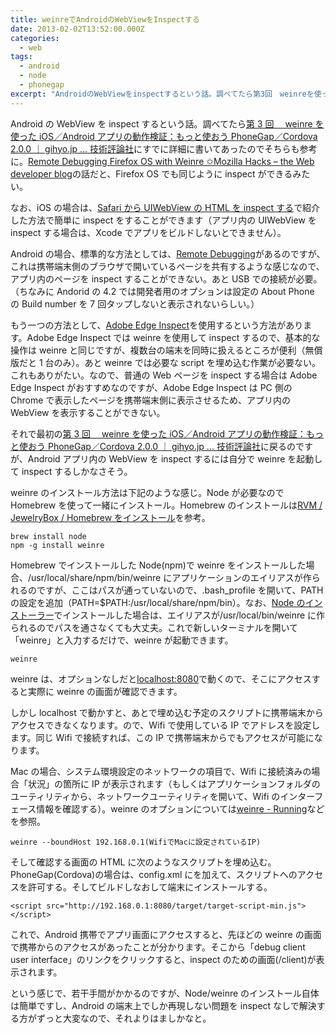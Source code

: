 ```yaml
---
title: weinreでAndroidのWebViewをInspectする
date: 2013-02-02T13:52:00.000Z
categories:
  - web
tags:
  - android
  - node
  - phonegap
excerpt: "AndroidのWebViewをinspectするという話。調べてたら第3回　weinreを使ったiOS／Androidアプリの動作検証：もっと使おうPhoneGap／Cordova 2.0.0｜gihyo.jp ... 技術評論社にすでに詳細に書いてあったのでそちらも参考に。Remote Debugging Firefox OS with Weinre ✩Mozilla Hacks – the Web developer blogの話だと、Firefox OSでも同じようにinspectができるみたい。"
---
```


Android の WebView を inspect するという話。調べてたら[第 3 回　 weinre を使った iOS／Android アプリの動作検証：もっと使おう PhoneGap／Cordova 2.0.0 ｜ gihyo.jp ... 技術評論社](http://gihyo.jp/dev/serial/01/phonegap2/0003)にすでに詳細に書いてあったのでそちらも参考に。[Remote Debugging Firefox OS with Weinre ✩Mozilla Hacks – the Web developer blog](https://hacks.mozilla.org/2013/01/remote-debugging-firefox-os-with-weinre/)の話だと、Firefox OS でも同じように inspect ができるみたい。

なお、iOS の場合は、[Safari から UIWebView の HTML を inspect する](/blog//2012/11/inspect_uiwebview_with_safari/)で紹介した方法で簡単に inspect をすることができます（アプリ内の UIWebView を inspect する場合は、Xcode でアプリをビルドしないとできません）。

Android の場合、標準的な方法としては、[Remote Debugging](https://developers.google.com/chrome-developer-tools/docs/remote-debugging)があるのですが、これは携帯端末側のブラウザで開いているページを共有するような感じなので、アプリ内のページを inspect することができない。あと USB での接続が必要。（ちなみに Andorid の 4.2 では開発者用のオプションは設定の About Phone の Build number を 7 回タップしないと表示されないらしい。）

もう一つの方法として、[Adobe Edge Inspect](http://html.adobe.com/jp/edge/inspect/)を使用するという方法があります。Adobe Edge Inspect では weinre を使用して inspect するので、基本的な操作は weinre と同じですが、複数台の端末を同時に扱えるところが便利（無償版だと 1 台のみ）。あと weinre では必要な script を埋め込む作業が必要ない。これもありがたい。なので、普通の Web ページを inspect する場合は Adobe Edge Inspect がおすすめなのですが、Adobe Edge Inspect は PC 側の Chrome で表示したページを携帯端末側に表示させるため、アプリ内の WebView を表示することができない。

それで最初の[第 3 回　 weinre を使った iOS／Android アプリの動作検証：もっと使おう PhoneGap／Cordova 2.0.0 ｜ gihyo.jp ... 技術評論社](http://gihyo.jp/dev/serial/01/phonegap2/0003)に戻るのですが、Android アプリ内の WebView を inspect するには自分で weinre を起動して inspect するしかなさそう。

weinre のインストール方法は下記のような感じ。Node が必要なので Homebrew を使って一緒にインストール。Homebrew のインストールは[RVM / JewelryBox / Homebrew をインストール](/blog//2012/09/rvm_jewelrybox_homebrew/)を参考。

```
brew install node
npm -g install weinre

```

Homebrew でインストールした Node(npm)で weinre をインストールした場合、/usr/local/share/npm/bin/weinre にアプリケーションのエイリアスが作られるのですが、ここはパスが通っていないので、.bash_profile を開いて、PATH の設定を追加（PATH=$PATH:/usr/local/share/npm/bin）。なお、[Node のインストーラー](http://nodejs.org/download/)でインストールした場合は、エイリアスが/usr/local/bin/weinre に作られるのでパスを通さなくても大丈夫。これで新しいターミナルを開いて「weinre」と入力するだけで、weinre が起動できます。

```
weinre

```

weinre は、オプションなしだと[localhost:8080](http://localhost:8080/)で動くので、そこにアクセスすると実際に weinre の画面が確認できます。

しかし localhost で動かすと、あとで埋め込む予定のスクリプトに携帯端末からアクセスできなくなります。ので、Wifi で使用している IP でアドレスを設定します。同じ Wifi で接続すれば、この IP で携帯端末からでもアクセスが可能になります。

Mac の場合、システム環境設定のネットワークの項目で、Wifi に接続済みの場合「状況」の箇所に IP が表示されます（もしくはアプリケーションフォルダのユーティリティから、ネットワークユーティリティを開いて、Wifi のインターフェース情報を確認する）。weinre のオプションについては[weinre - Running](http://people.apache.org/~pmuellr/weinre/docs/latest/Running.html)などを参照。

```
weinre --boundHost 192.168.0.1(WifiでMacに設定されているIP)

```

そして確認する画面の HTML に次のようなスクリプトを埋め込む。PhoneGap(Cordova)の場合は、config.xml に<access origin="192.168.0.1" />を加えて、スクリプトへのアクセスを許可する。そしてビルドしなおして端末にインストールする。

```
<script src="http://192.168.0.1:8080/target/target-script-min.js"></script>

```

これで、Android 携帯でアプリ画面にアクセスすると、先ほどの weinre の画面で携帯からのアクセスがあったことが分かります。そこから「debug client user interface」のリンクをクリックすると、inspect のための画面(/client)が表示されます。

という感じで、若干手間がかかるのですが、Node/weinre のインストール自体は簡単ですし、Android の端末上でしか再現しない問題を inspect なしで解決する方がずっと大変なので、それよりはましかなと。
